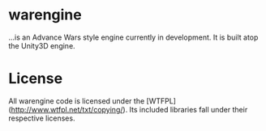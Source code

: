 warengine
=========

...is an Advance Wars style engine currently in development. It is built atop the Unity3D engine.



License
=======

All warengine code is licensed under the [WTFPL] (http://www.wtfpl.net/txt/copying/). Its included libraries fall under their respective licenses.
